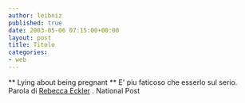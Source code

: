 ```yaml
---
author: leibniz
published: true
date: 2003-05-06 07:15:00+00:00
layout: post
title: Titolo
categories:
- web
---
```


 ** Lying about being pregnant
** E' piu faticoso che esserlo sul serio. Parola di  [   Rebecca Eckler](http://www.nationalpost.com/search/site/story.asp?id=799CF69B-0D3B-45C4-B535-68C65AC564D4) .
National Post
